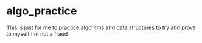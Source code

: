 # algo_practice

This is just for me to practice algoritms and data structures to try and prove to myself I'm not a fraud
